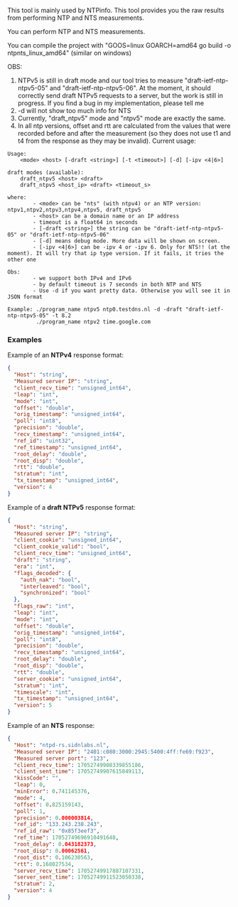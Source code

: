 This tool is mainly used by NTPinfo.
This tool provides you the raw results from performing NTP and NTS measurements.

You can perform NTP and NTS measurements.

You can compile the project with "GOOS=linux GOARCH=amd64 go build -o ntpnts_linux_amd64" (similar on windows)

OBS:
1) NTPv5 is still in draft mode and our tool tries to measure "draft-ietf-ntp-ntpv5-05" and "draft-ietf-ntp-ntpv5-06". At the moment, it should correctly send draft NTPv5 requests to a server,
   but the work is still in progress. If you find a bug in my implementation, please tell me
2) -d will not show too much info for NTS 
3) Currently, "draft_ntpv5" mode and "ntpv5" mode are exactly the same.
4) In all ntp versions, offset and rtt are calculated from the values that were recorded before and after the measurement (so they does not use t1 and t4 from the response as they may be invalid).
  Current usage:
```
Usage:
    <mode> <host> [-draft <string>] [-t <timeout>] [-d] [-ipv <4|6>]

draft modes (available):
    draft_ntpv5 <host> <draft>
    draft_ntpv5 <host_ip> <draft> <timeout_s>

where:
        - <mode> can be "nts" (with ntpv4) or an NTP version: ntpv1,ntpv2,ntpv3,ntpv4,ntpv5, draft_ntpv5
        - <host> can be a domain name or an IP address
        - timeout is a float64 in seconds
        - [-draft <string>] the string can be "draft-ietf-ntp-ntpv5-05" or "draft-ietf-ntp-ntpv5-06"
        - [-d] means debug mode. More data will be shown on screen.
        - [-ipv <4|6>] can be -ipv 4 or -ipv 6. Only for NTS!! (at the moment). It will try that ip type version. If it fails, it tries the other one

Obs:
        - we support both IPv4 and IPv6
        - by default timeout is 7 seconds in both NTP and NTS
        - Use -d if you want pretty data. Otherwise you will see it in JSON format

Example: ./program_name ntpv5 ntp0.testdns.nl -d -draft "draft-ietf-ntp-ntpv5-05" -t 8.2
         ./program_name ntpv2 time.google.com
```
### Examples

Example of an **NTPv4** response format:
```json
{
  "Host": "string",
  "Measured server IP": "string",
  "client_recv_time": "unsigned_int64",
  "leap": "int",
  "mode": "int",
  "offset": "double",
  "orig_timestamp": "unsigned_int64",
  "poll": "int8",
  "precision": "double",
  "recv_timestamp": "unsigned_int64",
  "ref_id": "uint32",
  "ref_timestamp": "unsigned_int64",
  "root_delay": "double",
  "root_disp": "double",
  "rtt": "double",
  "stratum": "int",
  "tx_timestamp": "unsigned_int64",
  "version": 4
}
```

Example of a **draft NTPv5** response format:
```json
{
  "Host": "string",
  "Measured server IP": "string",
  "client_cookie": "unsigned_int64",
  "client_cookie_valid": "bool",
  "client_recv_time": "unsigned_int64",
  "draft": "string",
  "era": "int",
  "flags_decoded": {
    "auth_nak": "bool",
    "interleaved": "bool",
    "synchronized": "bool"
  },
  "flags_raw": "int",
  "leap": "int",
  "mode": "int",
  "offset": "double",
  "orig_timestamp": "unsigned_int64",
  "poll": "int8",
  "precision": "double",
  "recv_timestamp": "unsigned_int64",
  "root_delay": "double",
  "root_disp": "double",
  "rtt": "double",
  "server_cookie": "unsigned_int64",
  "stratum": "int",
  "timescale": "int",
  "tx_timestamp": "unsigned_int64",
  "version": 5
}
```

Example of an **NTS** response:
```json
{
  "Host": "ntpd-rs.sidnlabs.nl",
  "Measured server IP": "2401:c080:3000:2945:5400:4ff:fe69:f923",
  "Measured server port": "123",
  "client_recv_time": 17052749908339855186,
  "client_sent_time": 17052749907615849113,
  "kissCode": "",
  "leap": 0,
  "minError": 0.741145376,
  "mode": 4,
  "offset": 0.825159143,
  "poll": 1,
  "precision": 0.000003814,
  "ref_id": "133.243.238.243",
  "ref_id_raw": "0x85f3eef3",
  "ref_time": 17052749696910491648,
  "root_delay": 0.043182373,
  "root_disp": 0.00062561,
  "root_dist": 0.106230563,
  "rtt": 0.168027534,
  "server_recv_time": 17052749917887107331,
  "server_sent_time": 17052749911523050338,
  "stratum": 2,
  "version": 4
}
```